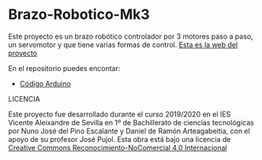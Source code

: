 # Brazo-Robotico-Mk3
Este  proyecto es un brazo robótico controlador por 3 motores paso a paso, un servomotor y que tiene varias formas de control.
[Esta es la web del proyecto](https://sites.google.com/iesvaleix.com/brazoroboticomk3)

En el repositorio puedes encontar:

-  [Código Arduino](https://github.com/Nuno2003/Brazo-Robotico-Mk3/tree/master/Controlde_brazo_con_bt)

LICENCIA

Este proyecto fue desarrollado durante el curso 2019/2020 en el IES Vicente Aleixandre de Sevilla en 1º de Bachillerato de ciencias tecnológicas por Nuno José del Pino Escalante y Daniel de Ramón Arteagabeitia, con el apoyo de su profesor José Pujol. 
Esta obra está bajo una licencia de <a rel="license" href="http://creativecommons.org/licenses/by-nc/4.0/"> Creative Commons Reconocimiento-NoComercial 4.0 Internacional
